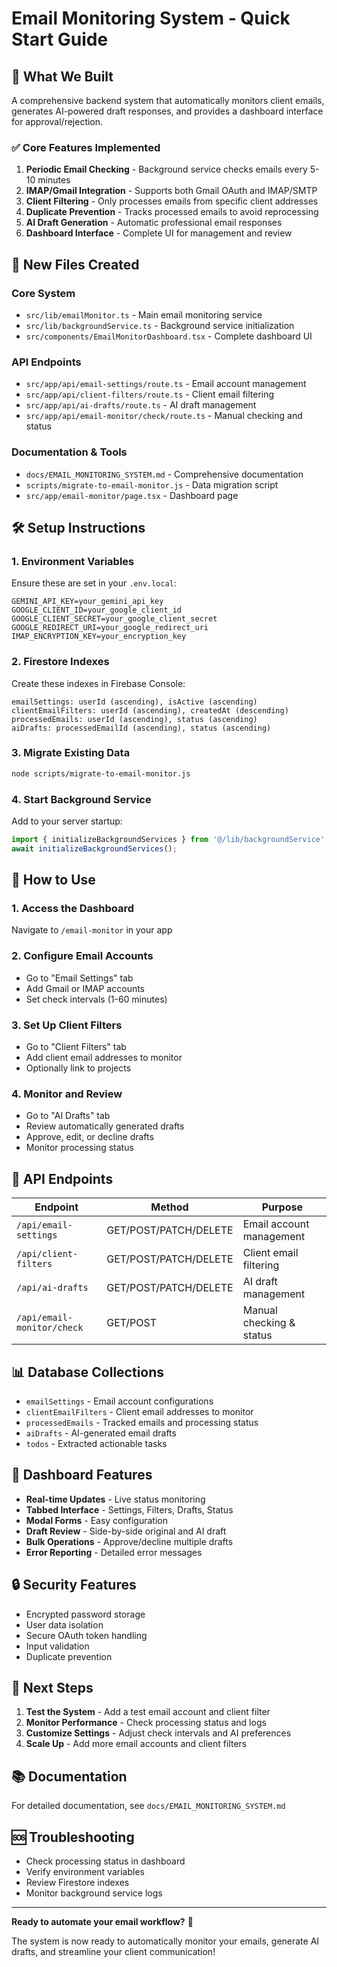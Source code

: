 # Email Monitoring System - Quick Start Guide

## 🚀 What We Built

A comprehensive backend system that automatically monitors client emails, generates AI-powered draft responses, and provides a dashboard interface for approval/rejection.

### ✅ Core Features Implemented

1. **Periodic Email Checking** - Background service checks emails every 5-10 minutes
2. **IMAP/Gmail Integration** - Supports both Gmail OAuth and IMAP/SMTP
3. **Client Filtering** - Only processes emails from specific client addresses
4. **Duplicate Prevention** - Tracks processed emails to avoid reprocessing
5. **AI Draft Generation** - Automatic professional email responses
6. **Dashboard Interface** - Complete UI for management and review

## 📁 New Files Created

### Core System
- `src/lib/emailMonitor.ts` - Main email monitoring service
- `src/lib/backgroundService.ts` - Background service initialization
- `src/components/EmailMonitorDashboard.tsx` - Complete dashboard UI

### API Endpoints
- `src/app/api/email-settings/route.ts` - Email account management
- `src/app/api/client-filters/route.ts` - Client email filtering
- `src/app/api/ai-drafts/route.ts` - AI draft management
- `src/app/api/email-monitor/check/route.ts` - Manual checking and status

### Documentation & Tools
- `docs/EMAIL_MONITORING_SYSTEM.md` - Comprehensive documentation
- `scripts/migrate-to-email-monitor.js` - Data migration script
- `src/app/email-monitor/page.tsx` - Dashboard page

## 🛠 Setup Instructions

### 1. Environment Variables
Ensure these are set in your `.env.local`:
```env
GEMINI_API_KEY=your_gemini_api_key
GOOGLE_CLIENT_ID=your_google_client_id
GOOGLE_CLIENT_SECRET=your_google_client_secret
GOOGLE_REDIRECT_URI=your_google_redirect_uri
IMAP_ENCRYPTION_KEY=your_encryption_key
```

### 2. Firestore Indexes
Create these indexes in Firebase Console:
```
emailSettings: userId (ascending), isActive (ascending)
clientEmailFilters: userId (ascending), createdAt (descending)
processedEmails: userId (ascending), status (ascending)
aiDrafts: processedEmailId (ascending), status (ascending)
```

### 3. Migrate Existing Data
```bash
node scripts/migrate-to-email-monitor.js
```

### 4. Start Background Service
Add to your server startup:
```typescript
import { initializeBackgroundServices } from '@/lib/backgroundService';
await initializeBackgroundServices();
```

## 🎯 How to Use

### 1. Access the Dashboard
Navigate to `/email-monitor` in your app

### 2. Configure Email Accounts
- Go to "Email Settings" tab
- Add Gmail or IMAP accounts
- Set check intervals (1-60 minutes)

### 3. Set Up Client Filters
- Go to "Client Filters" tab
- Add client email addresses to monitor
- Optionally link to projects

### 4. Monitor and Review
- Go to "AI Drafts" tab
- Review automatically generated drafts
- Approve, edit, or decline drafts
- Monitor processing status

## 🔧 API Endpoints

| Endpoint | Method | Purpose |
|----------|--------|---------|
| `/api/email-settings` | GET/POST/PATCH/DELETE | Email account management |
| `/api/client-filters` | GET/POST/PATCH/DELETE | Client email filtering |
| `/api/ai-drafts` | GET/POST/PATCH/DELETE | AI draft management |
| `/api/email-monitor/check` | GET/POST | Manual checking & status |

## 📊 Database Collections

- `emailSettings` - Email account configurations
- `clientEmailFilters` - Client email addresses to monitor
- `processedEmails` - Tracked emails and processing status
- `aiDrafts` - AI-generated email drafts
- `todos` - Extracted actionable tasks

## 🎨 Dashboard Features

- **Real-time Updates** - Live status monitoring
- **Tabbed Interface** - Settings, Filters, Drafts, Status
- **Modal Forms** - Easy configuration
- **Draft Review** - Side-by-side original and AI draft
- **Bulk Operations** - Approve/decline multiple drafts
- **Error Reporting** - Detailed error messages

## 🔒 Security Features

- Encrypted password storage
- User data isolation
- Secure OAuth token handling
- Input validation
- Duplicate prevention

## 🚀 Next Steps

1. **Test the System** - Add a test email account and client filter
2. **Monitor Performance** - Check processing status and logs
3. **Customize Settings** - Adjust check intervals and AI preferences
4. **Scale Up** - Add more email accounts and client filters

## 📚 Documentation

For detailed documentation, see `docs/EMAIL_MONITORING_SYSTEM.md`

## 🆘 Troubleshooting

- Check processing status in dashboard
- Verify environment variables
- Review Firestore indexes
- Monitor background service logs

---

**Ready to automate your email workflow?** 🎉

The system is now ready to automatically monitor your emails, generate AI drafts, and streamline your client communication! 